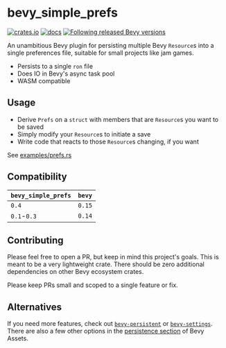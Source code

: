 # bevy_simple_prefs

[![crates.io](https://img.shields.io/crates/v/bevy_simple_prefs.svg)](https://crates.io/crates/bevy_simple_prefs)
[![docs](https://docs.rs/bevy_simple_prefs/badge.svg)](https://docs.rs/bevy_simple_prefs)
[![Following released Bevy versions](https://img.shields.io/badge/Bevy%20tracking-released%20version-lightblue)](https://bevyengine.org/learn/book/plugin-development/#main-branch-tracking)

An unambitious Bevy plugin for persisting multiple Bevy `Resource`s into a single preferences file, suitable for small projects like jam games.

- Persists to a single `ron` file
- Does IO in Bevy's async task pool
- WASM compatible

## Usage

- Derive `Prefs` on a `struct` with members that are `Resource`s you want to be saved
- Simply modify your `Resource`s to initiate a save
- Write code that reacts to those `Resource`s changing, if you want

See [examples/prefs.rs](./bevy_simple_prefs/examples/prefs.rs)

## Compatibility

| `bevy_simple_prefs` | `bevy` |
| :--                 | :--    |
| `0.4`               | `0.15` |
| `0.1`-`0.3`         | `0.14` |

## Contributing

Please feel free to open a PR, but keep in mind this project's goals. This is meant to be a very lightweight crate. There should be zero additional dependencies on other Bevy ecosystem crates.

Please keep PRs small and scoped to a single feature or fix.

## Alternatives

If you need more features, check out [`bevy-persistent`](https://crates.io/crates/bevy-persistent) or [`bevy-settings`](https://crates.io/crates/bevy-settings). There are also a few other options in the [persistence section](https://bevyengine.org/assets/#persistence) of Bevy Assets.
